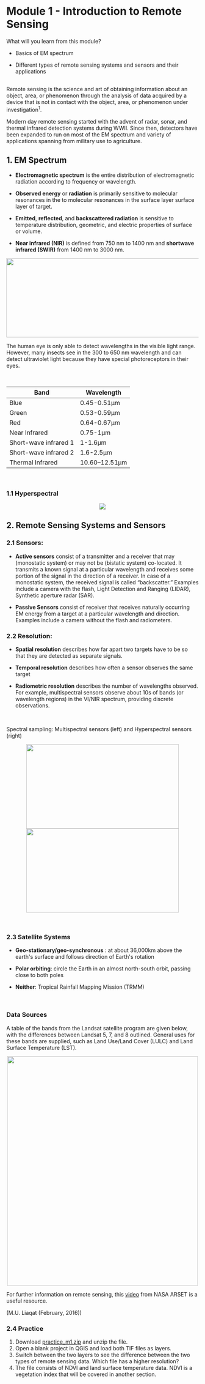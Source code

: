 # Module 1 - Introduction to Remote Sensing 

What will you learn from this module?

- Basics of EM spectrum

- Different types of remote sensing systems and sensors and their applications 
## 
Remote sensing is the science and art of obtaining information about an object, area, or phenomenon through the analysis of data acquired by a device that is not in contact with the object, area, or phenomenon under investigation<sup>1</sup>.

Modern day remote sensing started with the advent of radar, sonar, and thermal infrared detection systems during WWII. Since then, detectors have been expanded to  run on most of the EM spectrum and variety of applications spanning from military use to agriculture. 

## 1. EM Spectrum 
- **Electromagnetic spectrum** is the entire distribution of electromagnetic radiation according to frequency or wavelength. 

- **Observed energy** or **radiation** is primarily sensitive to molecular resonances in the to molecular resonances in the surface layer surface layer of target. 

- **Emitted**, **reflected**, and **backscattered radiation** is sensitive to temperature distribution, geometric, and electric properties of surface or volume. 

- **Near infrared (NIR)** is defined from 750 nm to 1400 nm and **shortwave infrared (SWIR)** from 1400 nm to 3000 nm.


<p align="center">
 <img width="604" height="207" src="https://user-images.githubusercontent.com/87503837/132062813-8bd2faa0-336c-4fc7-b3f1-f8ae62822e9b.png">
</p>

The human eye is only able to detect wavelengths in the visible light range. However, many insects see in the 300 to 650 nm wavelength and can detect ultraviolet light because   they have special photoreceptors in their eyes.   


<br/>

<div align="center">

 
|       Band                   |     Wavelength       |
|------------------------------|----------------------|
|     Blue                     |     0.45-0.51µm      |
|     Green                    |     0.53-0.59µm      |
|     Red                      |     0.64-0.67µm      |
|     Near Infrared            |     0.75-1µm         |
|     Short-wave infrared 1    |     1-1.6µm          |
|     Short-wave infrared 2    |     1.6-2.5µm        |
|     Thermal Infrared         |     10.60–12.51µm    |
 
</div>



<br/>

### 1.1 Hyperspectral
<p align="center"> 
  <img src = "https://user-images.githubusercontent.com/87503837/130195843-a8aea0e9-def9-40c4-80ce-b562fd56e918.png"/>
</p>

## 2. Remote Sensing Systems and Sensors
### 2.1 Sensors:

- **Active sensors** consist of a transmitter and a receiver that may (monostatic system) or may not be (bistatic system) co-located. It transmits a known signal at a particular wavelength and receives some portion of the signal in the direction of a receiver. In case of a monostatic system, the received signal is called “backscatter.” Examples include a camera with the flash, Light Detection and Ranging (LIDAR), Synthetic aperture radar (SAR). 

- **Passive Sensors** consist of receiver that receives naturally occurring EM energy from a target at a particular wavelength and direction. Examples include a camera without the flash and radiometers.


<!--- 
**Types of Detectors:** 

**Thermal detectors**

• absorb incident flux and undergo temperature changes

• the power in absorbed radiation is typically small, and so the detector itself should be small to have a low heat capacity

• Ex: Bolometer 

![image](https://user-images.githubusercontent.com/87503837/133616355-0ff8f5fd-2d57-4e97-b781-786353fa934e.png)

**External Photo-effect detectors**

• has photocathode where incident light is partially absorbed and generates photoelectrons

• Ex: Photomultiplier Tube (PMT)


<img src="https://user-images.githubusercontent.com/87503837/133625438-5593a350-5cd9-414a-bd1e-24f23e051fc4.png" width="500" height="320">

**Internal Photo-effect detectors**

• semiconductors in which the electons undergo internal energy level transitions when they absorb an electron

• consists of **photoconductive detectors** and **photovoltaic detectors**

• Ex: 

<img align="center" src="https://user-images.githubusercontent.com/87503837/133616643-ba9e4e28-2811-4d02-bc5a-987a549af606.png" width="350" height="320">
-->
### 2.2 Resolution:

- **Spatial resolution** describes how far apart two targets have to be so that they are detected as separate signals.

- **Temporal resolution** describes how often a sensor observes the same target 

- **Radiometric resolution** describes the number of wavelengths observed. For example, multispectral sensors observe about 10s of bands (or wavelength regions) in the VI/NIR spectrum, providing discrete observations. 
 
<br/>

Spectral sampling: Multispectral sensors (left) and Hyperspectral sensors (right)
<p align="center"> 
<img src="https://user-images.githubusercontent.com/87503837/133636464-24493df3-1c5d-405f-b7ec-10fe64cec5e7.png" width="400" height="220"><img src="https://user-images.githubusercontent.com/87503837/133636485-93336e1a-214b-4897-b1ca-c1206879b4e1.png" width="400" height="220"> 
 </p>


<br/>

### 2.3 Satellite Systems

-	**Geo-stationary/geo-synchronous** : at about 36,000km above the earth's surface and follows direction of Earth's rotation 

-	**Polar orbiting**: circle the Earth in an almost north-south orbit, passing close to both poles

-	**Neither**: Tropical Rainfall Mapping Mission (TRMM) 

<br/>

### Data Sources

A table of the bands from the Landsat satellite program are given below, with the differences between Landsat 5, 7, and 8 outlined. General uses for these bands are supplied, such as Land Use/Land Cover (LULC) and Land Surface Temperature (LST).


<p align="center">
<img src="https://user-images.githubusercontent.com/84922404/134026792-d1f488cd-3630-4266-ad2f-ed7062e52982.png" width="500" height="600">
</p>

For further information on remote sensing, this [video](https://www.youtube.com/watch?v=qiqUAlJK4vI) from NASA ARSET is a useful resource.

(M.U. Liaqat (February, 2016))

</p> 

### 2.4 Practice 


1. Download [practice_m1.zip](https://github.com/SERVIR-WA/GALUP/files/7490402/practice_m1.zip) and unzip the file. 
2. Open a blank project in QGIS and load both TIF files as layers. 
3. Switch between the two layers to see the difference between the two types of remote sensing data. Which file has a higher resolution? 
4. The file consists of NDVI and land surface temperature data. NDVI is a vegetation index that will be covered in another section.  





